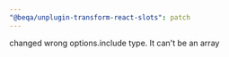 ```yaml
---
"@beqa/unplugin-transform-react-slots": patch
---
```


changed wrong options.include type. It can't be an array

